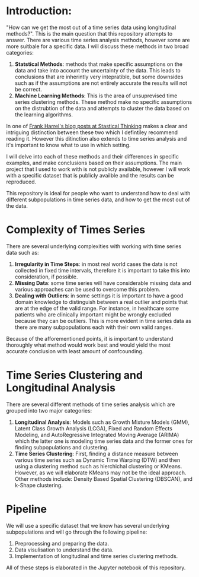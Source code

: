 # Introduction:
"How can we get the most out of a time series data using longitudinal methods?". This is the main question that this repository attempts to answer. There are various time series analysis methods, however some are more suitbale for a specific data. I will discuss these methods in two broad categories: 

1. **Statstical Methods**: methods that make specific assumptions on the data and take into account the uncertainty of the data. This leads to conclusions that are inherintly very intepratible, but some downsides such as if the assumptions are not entirely accurate the results will not be correct.
2. **Machine Learning Methods**: This is the area of unsuprevised time series clustering methods. These method make no specific assumptions on the distrubtion of the data and attempts to cluster the data based on the learning algorithms.

In one of [Frank Harrel's blog posts at Stastical Thinking](https://www.fharrell.com/post/stat-ml/) makes a clear and intriguing distinction between these two which I defintiley recommend reading it. 
However this ditinction also extends to time series analysis and it's important to know what to use in which setting.
 
I will delve into each of these methods and their differences in specific examples, and make conclusions based on their assumptions.
The main project that I used to work with is not publicly available, however I will work with a specific dataset that is publicly availble and the results can be reproduced. 

This repository is ideal for people who want to understand how to deal with different subpopulations in time series data, and how to get the most out of the data. 

# Complexity of Times Series
There are several underlying complexities with working with time series data such as:
1. **Irregularity in Time Steps**: in most real world cases the data is not collected in fixed time intervals, therefore it is important to take this into consideration, if possible.
2. **Missing Data**: some time series will have considerable missing data and various approaches can be used to overcome this problem.
3. **Dealing with Outliers**: in some settings it is important to have a good domain knowledge to distinguish between a real outlier and points that are at the edge of the valid range. For instance, in healthcare some patients who are clinically important might be wrongly excluded because they can be outliers. This is more evident in time series data as there are many subpopulations each with their own valid ranges. 

Because of the afforementioned points, it is important to understand thoroughly what method would work best and would yield the most accurate conclusion with least amount of confcounding.

# Time Series Clustering and Longitudinal Analysis
There are several different methods of time series analysis which are grouped into two major categories:

1. **Longitudinal Analysis**: Models such as Growth Mixture Models (GMM), Latent Class Growth Analysis (LCGA), Fixed and Random Effects Modeling, and AutoRegressive Integrated Moving Average (ARIMA) which the latter one is modeling time series data and the former ones for finding subpopulations and clustering.
2. **Time Series Clustering**: First, finding a distance measure between various time series such as Dynamic Time Warping (DTW) and then using a clustering method such as hierchichal clustering or KMeans. However, as we will elaborate KMeans may not be the ideal approach. Other methods include: Density Based Spatial Clustering (DBSCAN), and k-Shape clustering.

# Pipeline
We will use a specific dataset that we know has several underlying subpopulations and will go through the following pipeline:
1. Preprocessing and preparing the data.
2. Data visulisation to understand the data.
2. Implementation of longitudinal and time series clustering methods.

All of these steps is elaborated in the Jupyter notebook of this repository.



